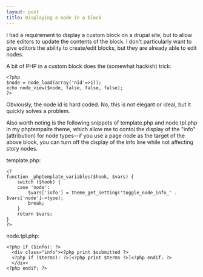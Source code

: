 ```yaml
---
layout: post
title: Displaying a node in a block
---
```


I had a requirement to display a custom block on a drupal site, but to
allow site editors to update the contents of the block. I don't
particularly want to give editors the ability to create/edit blocks,
but they are already able to edit nodes.

A bit of PHP in a custom block does the (somewhat hackish) trick:

    <?php
    $node = node_load(array('nid'=>1));
    echo node_view($node, false, false, false);
    ?>

Obviously, the node id is hard coded. No, this is not elegant or
ideal, but it quickly solves a problem.

Also worth noting is the following snippets of template.php and
node.tpl.php in my phptempalte theme, which allow me to contol the
display of the "info" (attribution) for node types--if you use a page
node as the target of the above block, you can turn off the display of
the info line while not affecting story nodes.

template.php:

    <?
    function _phptemplate_variables($hook, $vars) {
    	switch ($hook) {
    	case 'node':
    		$vars['info'] = theme_get_setting('toggle_node_info_' . $vars['node']->type);
    		break;
    	}
    	return $vars;
    }
    ?>

node.tpl.php:

    <?php if ($info): ?>
      <div class="info"><?php print $submitted ?>
      <?php if ($terms): ?>[<?php print $terms ?>]<?php endif; ?>
      </div>
    <?php endif; ?>


